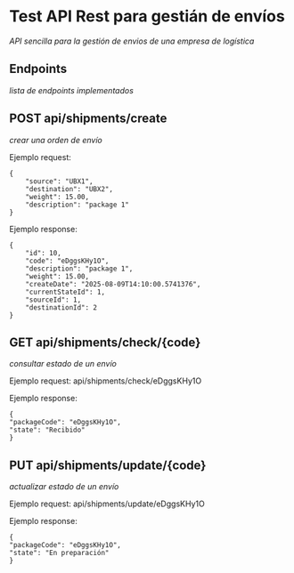 
# Test API Rest para gestián de envíos

_API sencilla para la gestión de envios de una empresa de logística_

## Endpoints 

_lista de endpoints implementados_

## POST api/shipments/create 

_crear una orden de envío_

Ejemplo request:
```
{
    "source": "UBX1",
    "destination": "UBX2",
    "weight": 15.00,
    "description": "package 1"
}
```

Ejemplo response:
```
{
    "id": 10,
    "code": "eDggsKHy1O",
    "description": "package 1",
    "weight": 15.00,
    "createDate": "2025-08-09T14:10:00.5741376",
    "currentStateId": 1,
    "sourceId": 1,
    "destinationId": 2
}
```

## GET api/shipments/check/{code} 
_consultar estado de un envío_

Ejemplo request: api/shipments/check/eDggsKHy1O

Ejemplo response:
```
{
"packageCode": "eDggsKHy1O",
"state": "Recibido"
}
```


## PUT api/shipments/update/{code}
_actualizar estado de un envío_

Ejemplo request: api/shipments/update/eDggsKHy1O

Ejemplo response:
```
{
"packageCode": "eDggsKHy1O",
"state": "En preparación"
}
```